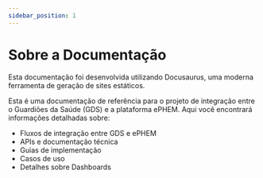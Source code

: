 ```yaml
---
sidebar_position: 1
---
```


# Sobre a Documentação

Esta documentação foi desenvolvida utilizando Docusaurus, uma moderna ferramenta de geração de sites estáticos.

Esta é uma documentação de referência para o projeto de integração entre o Guardiões da Saúde (GDS) e a plataforma ePHEM. Aqui você encontrará informações detalhadas sobre:

- Fluxos de integração entre GDS e ePHEM
- APIs e documentação técnica
- Guias de implementação
- Casos de uso
- Detalhes sobre Dashboards